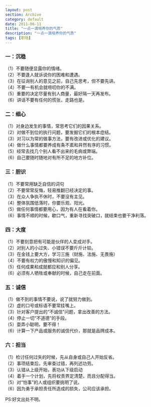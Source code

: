 ```yaml
---
layout: post
section: Archive
category: default
date: 2011-06-11
title: "一点一滴培养你的气质"
description: "一点一滴培养你的气质"
tags: [职场]
---
```


### 一：沉稳

（1）不要随便显露你的情绪。  
（2）不要逢人就诉说你的困难和遭遇。  
（3）在征询别人的意见之前，自己先思考，但不要先讲。  
（4）不要一有机会就唠叨你的不满。  
（5）重要的决定尽量有别人商量，最好隔一天再发布。  
（6）讲话不要有任何的慌张，走路也是。  

### 二：细心

（1）对身边发生的事情，常思考它们的因果关系。  
（2）对做不到位的执行问题，要发掘它们的根本症结。  
（3）对习以为常的做事方法，要有改进或优化的建议。  
（4）做什么事情都要养成有条不紊和井然有序的习惯。  
（5）经常去找几个别人看不出来的毛病或弊端。  
（6）自己要随时随地对有所不足的地方补位。  

### 三：胆识

（1）不要常用缺乏自信的词句   
（2）不要常常反悔，轻易推翻已经决定的事。  
（3）在众人争执不休时，不要没有主见。  
（4）整体氛围低落时，你要乐观、阳光。  
（5）做任何事情都要用心，因为有人在看着你。  
（6）事情不顺的时候，歇口气，重新寻找突破口，就结束也要干净利落。 

### 四：大度

（1）不要刻意把有可能是伙伴的人变成对手。  
（2）对别人的小过失、小错误不要斤斤计较。  
（3）在金钱上要大方，学习三施（财施、法施、无畏施）  
（4）不要有权力的傲慢和知识的偏见。  
（5）任何成果和成就都应和别人分享。  
（6）必须有人牺牲或奉献的时候，自己走在前面。 

### 五：诚信

（1）做不到的事情不要说，说了就努力做到。  
（2）虚的口号或标语不要常挂嘴上。  
（3）针对客户提出的“不诚信”问题，拿出改善的方法。  
（4）停止一切“不道德”的手段。  
（5）耍弄小聪明，要不得！  
（6）计算一下产品或服务的诚信代价，那就是品牌成本。

### 六：担当

（1）检讨任何过失的时候，先从自身或自己人开始反省。  
（2）事项结束后，先审查过错，再列述功劳。  
（3）认错从上级开始，表功从下级启动  
（4）着手一个计划，先将权责界定清楚，而且分配得当。  
（5）对“怕事”的人或组织要挑明了说。  
（6）因为勇于承担责任所造成的损失，公司应该承担。  

PS:好文出处不明。
